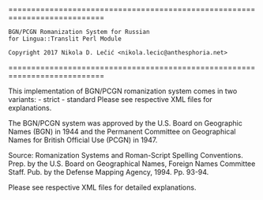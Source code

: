 
  ===========================================================================

    BGN/PCGN Romanization System for Russian
    for Lingua::Translit Perl Module

    Copyright 2017 Nikola D. Lečić <nikola.lecic@anthesphoria.net>

  ===========================================================================

  This implementation of BGN/PCGN romanization system comes in two
  variants:
    - strict
    - standard
  Please see respective XML files for explanations.

  The BGN/PCGN system was approved by the U.S. Board on Geographic Names
  (BGN) in 1944 and the Permanent Committee on Geographical Names for
  British Official Use (PCGN) in 1947.

  Source:
    Romanization Systems and Roman-Script Spelling Conventions. Prep.
    by the U.S. Board on Geographical Names, Foreign Names Committee Staff.
    Pub. by the Defense Mapping Agency, 1994. Pp. 93-94.

  Please see respective XML files for detailed explanations.
